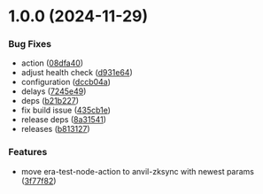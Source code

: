 # 1.0.0 (2024-11-29)


### Bug Fixes

* action ([08dfa40](https://github.com/dutterbutter/anvil-zksync-action/commit/08dfa407410c90c11b4f1d2c20ec7346638ace43))
* adjust health check ([d931e64](https://github.com/dutterbutter/anvil-zksync-action/commit/d931e64b999a270a6dee94f15296033b369edfee))
* configuration ([dccb04a](https://github.com/dutterbutter/anvil-zksync-action/commit/dccb04a193aea2bd61dcf9dc2aa2335b8f536033))
* delays ([7245e49](https://github.com/dutterbutter/anvil-zksync-action/commit/7245e493e3d3d78e3a367f6dd0268e4e85d30658))
* deps ([b21b227](https://github.com/dutterbutter/anvil-zksync-action/commit/b21b22753e87c1a4f58ea384da6796af29cd932e))
* fix build issue ([435cb1e](https://github.com/dutterbutter/anvil-zksync-action/commit/435cb1efb7f85b1ff48664827b143948c1e3f521))
* release deps ([8a31541](https://github.com/dutterbutter/anvil-zksync-action/commit/8a3154101e02076d31fd5b1d08da8c7ff9006f7e))
* releases ([b813127](https://github.com/dutterbutter/anvil-zksync-action/commit/b813127831f19c2bfdb1dbfecf9785ee3e0318a7))


### Features

* move era-test-node-action to anvil-zksync with newest params ([3f77f82](https://github.com/dutterbutter/anvil-zksync-action/commit/3f77f82acc783e3f6ade5872ec7f10b86c6e236e))
